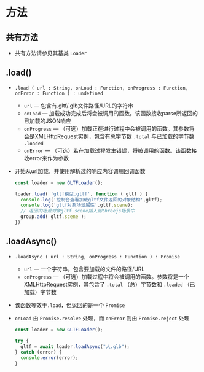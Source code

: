 # 方法

## 共有方法

+ 共有方法请参见其基类 `Loader`

## .load()

+ `.load ( url : String, onLoad : Function, onProgress : Function, onError : Function ) : undefined`

  + `url` — 包含有.gltf/.glb文件路径/URL的字符串
  + `onLoad` — 加载成功完成后将会被调用的函数。该函数接收parse所返回的已加载的JSON响应
  + `onProgress` — （可选）加载正在进行过程中会被调用的函数。其参数将会是XMLHttpRequest实例，包含有总字节数 `.total` 与已加载的字节数 `.loaded`
  + `onError` — （可选）若在加载过程发生错误，将被调用的函数。该函数接收error来作为参数

+ 开始从url加载，并使用解析过的响应内容调用回调函数

  ```js
  const loader = new GLTFLoader();

  loader.load( 'gltf模型.gltf', function ( gltf ) {
    console.log('控制台查看加载gltf文件返回的对象结构',gltf);
    console.log('gltf对象场景属性',gltf.scene);
    // 返回的场景对象gltf.scene插入到threejs场景中
    group.add( gltf.scene );
  })
  ```

## .loadAsync()

+ `.loadAsync ( url : String, onProgress : Function ) : Promise`

  + `url` — 一个字符串，包含要加载的文件的路径/URL
  + `onProgress` — （可选）加载过程中将会被调用的函数。参数将是一个XMLHttpRequest实例，其包含了 `.total` （总）字节数和 `.loaded` （已加载）字节数

+ 该函数等效于`.load`，但返回的是一个 `Promise`

+ `onLoad` 由 `Promise.resolve` 处理，而 `onError` 则由 `Promise.reject` 处理

  ```js
  const loader = new GLTFLoader();

  try {
    gltf = await loader.loadAsync("人.glb");
  } catch (error) {
    console.error(error);
  }
  ```
